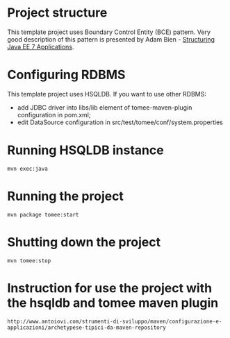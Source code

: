 # Project structure

This template project uses Boundary Control Entity (BCE) pattern. Very good description of this pattern is presented by Adam Bien - [Structuring Java EE 7 Applications](https://www.youtube.com/watch?v=grJC6RFiB58).

# Configuring RDBMS

This template project uses HSQLDB. If you want to use other RDBMS:
* add JDBC driver into libs/lib element of tomee-maven-plugin configuration in pom.xml;
* edit DataSource configuration in src/test/tomee/conf/system.properties

# Running HSQLDB instance

```mvn exec:java```

# Running the project

```mvn package tomee:start```

# Shutting down the project

```mvn tomee:stop```

# Instruction for use the project with the hsqldb and tomee maven plugin

```http://www.antoiovi.com/strumenti-di-sviluppo/maven/configurazione-e-applicazioni/archetypese-tipici-da-maven-repository```



